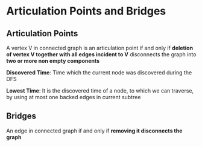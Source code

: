 # Articulation Points and Bridges

## Articulation Points
A vertex V in connected graph is an articulation point if and only if
 **deletion of vertex V together with all edges incident to V**
 disconnects the graph into **two or more non empty components**

**Discovered Time**:
Time which the current node was discovered during the DFS

**Lowest Time**:
It is the discovered time of a node, to which we can traverse, by using at most one backed edges in current subtree


## Bridges
An edge in connected graph if and only if **removing it disconnects the graph**
